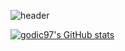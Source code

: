 ![header](https://capsule-render.vercel.app/api?type=soft&color=auto&height=150&section=header&text=In-Cheol%20Shin&fontSize=70&animation=twinkling)

[![godic97's GitHub stats](https://github-readme-stats.vercel.app/api?username=godic97)](https://github.com/anuraghazra/github-readme-stats)


